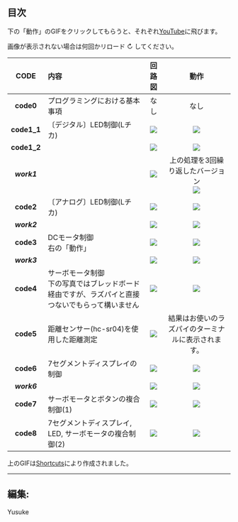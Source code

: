 ## 目次  

下の「動作」のGIFをクリックしてもらうと、それぞれ[YouTube](https://www.youtube.com/playlist?list=PLBOs6NGusnU1Qgf4UFUSh9lwwz9MMNg9b)に飛びます。  

画像が表示されない場合は何回かリロード ↻ してください。  

|CODE|内容|回路図|動作|
|:---:|:---|:---:|:---:|
|**code0**|プログラミングにおける基本事項|なし|なし|
|**code1_1**|〔デジタル〕LED制御(Lチカ)|![](https://github.com/Kuclubdtk-Lecture/Lecture/blob/master/image/circuits/RaspberryPi/image/code1_1.png)|[![](https://github.com/Kuclubdtk-Lecture/Lecture/blob/master/image/circuits/RaspberryPi/gif/code1_1.GIF)](https://youtu.be/eJ1BviUvmLA)|
|**code1_2**||![](https://github.com/Kuclubdtk-Lecture/Lecture/blob/master/image/circuits/RaspberryPi/image/code1_2.png)|[![](https://github.com/Kuclubdtk-Lecture/Lecture/blob/master/image/circuits/RaspberryPi/gif/code1_2.GIF)](https://youtu.be/ufXmvyA9aUg)|
|***work1***||![](https://github.com/Kuclubdtk-Lecture/Lecture/blob/master/image/circuits/RaspberryPi/image/code1_2.png)|上の処理を3回繰り返したバージョン<br>[![](https://github.com/Kuclubdtk-Lecture/Lecture/blob/master/image/circuits/RaspberryPi/gif/code1_2.GIF)](https://youtu.be/_vWANHWXQmQ)|
|**code2**|〔アナログ〕LED制御(Lチカ)|![](https://github.com/Kuclubdtk-Lecture/Lecture/blob/master/image/circuits/RaspberryPi/image/code1_1.png)|[![](https://github.com/Kuclubdtk-Lecture/Lecture/blob/master/image/circuits/RaspberryPi/gif/code2.GIF)](https://youtu.be/s0iXcVvPKEs)|
|***work2***||![](https://github.com/Kuclubdtk-Lecture/Lecture/blob/master/image/circuits/RaspberryPi/image/code1_2.png)|[![](https://github.com/Kuclubdtk-Lecture/Lecture/blob/master/image/circuits/RaspberryPi/gif/work2.GIF)](https://youtu.be/bPJRDlDThPw)|
|**code3**|DCモータ制御<br>右の「動作」|![](https://github.com/Kuclubdtk-Lecture/Lecture/blob/master/image/circuits/RaspberryPi/image/code3.png)|[![](https://github.com/Kuclubdtk-Lecture/Lecture/blob/master/image/circuits/RaspberryPi/gif/code3.GIF)](https://youtu.be/csHwBrTciso)|
|***work3***||![](https://github.com/Kuclubdtk-Lecture/Lecture/blob/master/image/circuits/RaspberryPi/image/code3.png)|[![](https://github.com/Kuclubdtk-Lecture/Lecture/blob/master/image/circuits/RaspberryPi/gif/work3.GIF)](https://youtu.be/8tdyDmfgcnQ)|
|**code4**|サーボモータ制御<br>下の写真ではブレッドボード経由ですが、ラズパイと直接つないでもらって構いません|![](https://github.com/Kuclubdtk-Lecture/Lecture/blob/master/image/circuits/RaspberryPi/image/code4.png)|[![](https://github.com/Kuclubdtk-Lecture/Lecture/blob/master/image/circuits/RaspberryPi/gif/code4.GIF)](https://youtu.be/OLJFoFoytfY)|
|**code5**|距離センサー(hc-sr04)を使用した距離測定|![](https://github.com/Kuclubdtk-Lecture/Lecture/blob/master/image/circuits/RaspberryPi/image/code5.png)|結果はお使いのラズパイのターミナルに表示されます。|
|**code6**|7セグメントディスプレイの制御|![](https://github.com/Kuclubdtk-Lecture/Lecture/blob/master/image/circuits/RaspberryPi/image/code6.png)|[![](https://github.com/Kuclubdtk-Lecture/Lecture/blob/master/image/circuits/RaspberryPi/gif/code6.GIF)](https://youtu.be/vJSpBa3oMBk)|
|***work6***||![](https://github.com/Kuclubdtk-Lecture/Lecture/blob/master/image/circuits/RaspberryPi/image/code6.png)|[![](https://github.com/Kuclubdtk-Lecture/Lecture/blob/master/image/circuits/RaspberryPi/gif/work6.GIF)](https://youtu.be/c-bwxFShA1c)|
|**code7**|サーボモータとボタンの複合制御(1)|![](https://github.com/Kuclubdtk-Lecture/Lecture/blob/master/image/circuits/RaspberryPi/image/code7.png)|[![](https://github.com/Kuclubdtk-Lecture/Lecture/blob/master/image/circuits/RaspberryPi/gif/code7.GIF)](https://youtu.be/Khoba3LUv0A)|
|**code8**|7セグメントディスプレイ, LED, サーボモータの複合制御(2)|![](https://github.com/Kuclubdtk-Lecture/Lecture/blob/master/image/circuits/RaspberryPi/image/code8.png)|[![](https://github.com/Kuclubdtk-Lecture/Lecture/blob/master/image/circuits/RaspberryPi/gif/code8.GIF)](https://youtu.be/C6DrOzuDpb0)|  


上のGIFは[Shortcuts](https://github.com/Kuclubdtk-Lecture/Lecture/blob/master/shortcuts/)により作成されました。  

---

## 編集:  
Yusuke